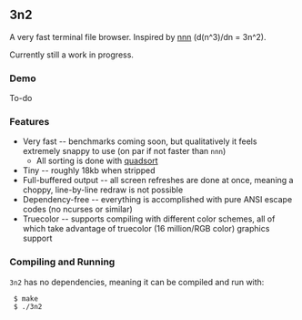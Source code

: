 ## 3n2

A very fast terminal file browser.  Inspired by [nnn](https://github.com/jarun/nnn) (d(n^3)/dn = 3n^2).

Currently still a work in progress.

### Demo

To-do

### Features

- Very fast -- benchmarks coming soon, but qualitatively it feels extremely snappy to use (on par if not faster than `nnn`)
   - All sorting is done with [quadsort](https://github.com/scandum/quadsort)
- Tiny -- roughly 18kb when stripped
- Full-buffered output -- all screen refreshes are done at once, meaning a choppy, line-by-line redraw is not possible
- Dependency-free -- everything is accomplished with pure ANSI escape codes (no ncurses or similar)
- Truecolor -- supports compiling with different color schemes, all of which take advantage of truecolor (16 million/RGB color) graphics support

### Compiling and Running

`3n2` has no dependencies, meaning it can be compiled and run with:

     $ make
     $ ./3n2
